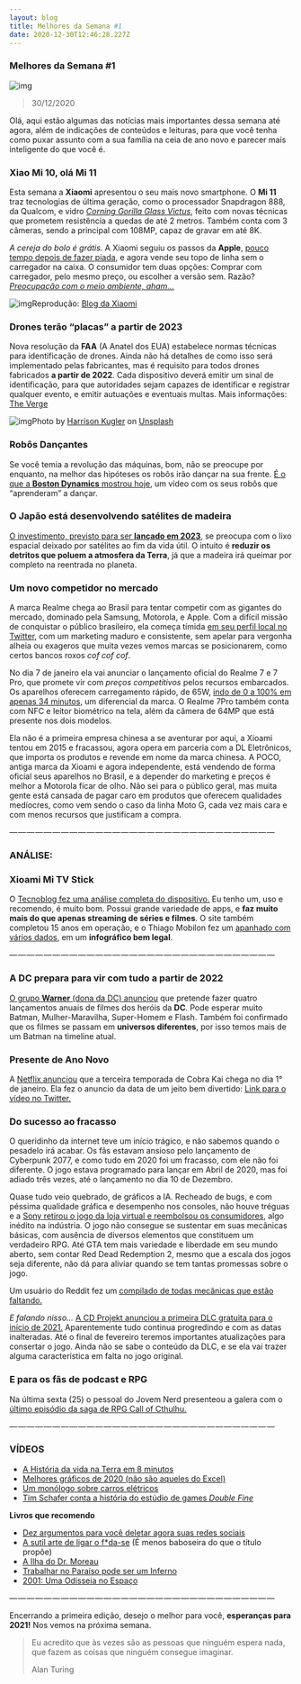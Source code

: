 ```yaml
---
layout: blog
title: Melhores da Semana #1
date: 2020-12-30T12:46:28.227Z
---
```

<!--StartFragment-->

### Melhores da Semana #1

![img](https://cdn-images-1.medium.com/max/800/1*e0kpjXEBxiPuglrHsR3y8Q.png)

> 30/12/2020

Olá, aqui estão algumas das notícias mais importantes dessa semana até agora, além de indicações de conteúdos e leituras, para que você tenha como puxar assunto com a sua família na ceia de ano novo e parecer mais inteligente do que você é.

### Xiao Mi 10, olá Mi 11

Esta semana a **Xiaomi** apresentou o seu mais novo smartphone. O **Mi 11** traz tecnologias de última geração, como o processador Snapdragon 888, da Qualcom, e vidro *[Corning Gorilla Glass Victus](https://www.techtudo.com.br/noticias/2020/07/gorilla-glass-victus-promete-mais-protecao-quando-celulares-cairem-no-chao.ghtml)*, feito com novas técnicas que prometem resistência a quedas de até 2 metros. Também conta com 3 câmeras, sendo a principal com 108MP, capaz de gravar em até 8K.

*A cereja do bolo é grátis.* A Xiaomi seguiu os passos da **Apple**, [pouco tempo depois de fazer piada](https://twitter.com/Xiaomi/status/1316299756260352006?ref_src=twsrc%5Etfw), e agora vende seu topo de linha sem o carregador na caixa. O consumidor tem duas opções: Comprar com carregador, pelo mesmo preço, ou escolher a versão sem. Razão? *[Preocupação com o meio ambiente, aham…](https://www.theverge.com/2020/10/16/21519466/apple-iphone-12-chargers-airpods-greenhouse-gas-emissions-e-waste)*

![img](https://cdn-images-1.medium.com/max/800/0*Ds2ei2ysgdOmHv7K.jpg)Reprodução: [Blog da Xiaomi](https://blog.mi.com/en/2020/12/28/xiaomi-launches-its-all-round-flagship-mi-11-in-china-starting-at-rmb-3999/)

### Drones terão “placas” a partir de 2023

Nova resolução da **FAA** (A Anatel dos EUA) estabelece normas técnicas para identificação de drones. Ainda não há detalhes de como isso será implementado pelas fabricantes, mas é requisito para todos drones fabricados **a partir de 2022**. Cada dispositivo deverá emitir um sinal de identificação, para que autoridades sejam capazes de identificar e registrar qualquer evento, e emitir autuações e eventuais multas. Mais informações: [The Verge](https://www.theverge.com/2020/12/28/22203398/faa-remote-id-rules-location-night-over-people)

![img](https://cdn-images-1.medium.com/max/800/0*06ae2Uww7H5rF2_Q)Photo by [Harrison Kugler](https://unsplash.com/@harrisonkugler?utm_source=medium&utm_medium=referral) on [Unsplash](https://unsplash.com?utm_source=medium&utm_medium=referral)

### Robôs Dançantes

Se você temia a revolução das máquinas, bom, não se preocupe por enquanto, na melhor das hipóteses os robôs irão dançar na sua frente. [É o que a **Boston Dynamics** mostrou hoje](https://twitter.com/Reza_Zadeh/status/1344009123004747778?s=20), um vídeo com os seus robôs que “aprenderam” a dançar.

### **O Japão está desenvolvendo satélites de madeira**

[O investimento, previsto para ser **lançado em 2023**](https://www.inovacaotecnologica.com.br/noticias/noticia.php?artigo=satelites-de-madeira&id=010175201229), se preocupa com o lixo espacial deixado por satélites ao fim da vida útil. O intuito é **reduzir os detritos que poluem a atmosfera da Terra**, já que a madeira irá queimar por completo na reentrada no planeta.

### Um novo competidor no mercado

A marca Realme chega ao Brasil para tentar competir com as gigantes do mercado, dominado pela Samsung, Motorola, e Apple. Com a difícil missão de conquistar o público brasileiro, ela começa tímida [em seu perfil local no Twitter](https://twitter.com/realmeBrasil), com um marketing maduro e consistente, sem apelar para vergonha alheia ou exageros que muita vezes vemos marcas se posicionarem, como certos bancos roxos *cof cof cof*.

No dia 7 de janeiro ela vai anunciar o lançamento oficial do Realme 7 e 7 Pro, que promete vir com *preços competitivos* pelos recursos embarcados. Os aparelhos oferecem carregamento rápido, de 65W, [indo de 0 a 100% em apenas 34 minutos](https://twitter.com/realmeBrasil/status/1341066200156135424?s=20), um diferencial da marca. O Realme 7Pro também conta com NFC e leitor biométrico na tela, além da câmera de 64MP que está presente nos dois modelos.

Ela não é a primeira empresa chinesa a se aventurar por aqui, a Xioami tentou em 2015 e fracassou, agora opera em parceria com a DL Eletrônicos, que importa os produtos e revende em nome da marca chinesa. A POCO, antiga marca da Xioami e agora independente, está vendendo de forma oficial seus aparelhos no Brasil, e a depender do marketing e preços é melhor a Motorola ficar de olho. Não sei para o público geral, mas muita gente está cansada de pagar caro em produtos que oferecem qualidades medíocres, como vem sendo o caso da linha Moto G, cada vez mais cara e com menos recursos que justificam a compra.

— — — — — — — — — — — — — — — — — — — — — — — — — — — — — — —

### ANÁLISE:

### Xioami Mi TV Stick

O [Tecnoblog fez uma análise completa do dispositivo.](https://tecnoblog.net/396957/xiaomi-mi-tv-stick-review/) Eu tenho um, uso e recomendo, é muito bom. Possui grande variedade de apps, e **faz muito mais do que apenas streaming de séries e filmes**. O site também completou 15 anos em operação, e o Thiago Mobilon fez um [apanhado com vários dados](https://tecnoblog.net/397344/15-anos-ou-5-480-dias-de-tecnoblog/), em um **infográfico bem legal**.

— — — — — — — — — — — — — — — — — — — — — — — — — — — — — — —

### **A DC prepara para vir com tudo a partir de 2022**

[O grupo **Warner** (dona da DC) anunciou](https://www.omelete.com.br/filmes/dc-quatro-filmes-por-ano-2022) que pretende fazer quatro lançamentos anuais de filmes dos heróis da **DC**. Pode esperar muito Batman, Mulher-Maravilha, Super-Homem e Flash. Também foi confirmado que os filmes se passam em **universos diferentes**, por isso temos mais de um Batman na timeline atual.

### Presente de Ano Novo

A [Netflix anunciou](https://www.uol.com.br/splash/noticias/2020/12/24/cobra-kai-estreia-da-terceira-temporada-e-adiantada-para-dia-1.htm) que a terceira temporada de Cobra Kai chega no dia 1° de janeiro. Ela fez o anuncio da data de um jeito bem divertido: [Link para o vídeo no Twitter.](https://twitter.com/NetflixBrasil/status/1342123120837193730?s=20)

### **Do sucesso ao fracasso**

O queridinho da internet teve um início trágico, e não sabemos quando o pesadelo irá acabar. Os fãs estavam ansioso pelo lançamento de Cyberpunk 2077, e como tudo em 2020 foi um fracasso, com ele não foi diferente. O jogo estava programado para lançar em Abril de 2020, mas foi adiado três vezes, até o lançamento no dia 10 de Dezembro.

Quase tudo veio quebrado, de gráficos a IA. Recheado de bugs, e com péssima qualidade gráfica e desempenho nos consoles, não houve tréguas e a [Sony retirou o jogo da loja virtual e reembolsou os consumidores](https://www.tecmundo.com.br/voxel/208522-remocao-cyberpunk-2077-psn-decisao-mutua-da-sony-cdpr.htm), algo inédito na indústria. O jogo não consegue se sustentar em suas mecânicas básicas, com ausência de diversos elementos que constituem um verdadeiro RPG. Até GTA tem mais variedade e liberdade em seu mundo aberto, sem contar Red Dead Redemption 2, mesmo que a escala dos jogos seja diferente, não dá para aliviar quando se tem tantas promessas sobre o jogo.

Um usuário do Reddit fez um [compilado de todas mecânicas que estão faltando.](https://www.reddit.com/r/cyberpunkgame/comments/kb22xs/compiled_list_of_missing_features_quality_of_life/)

*E falando nisso…* [A CD Projekt anunciou a primeira DLC gratuita para o início de 2021.](https://jovemnerd.com.br/nerdbunker/primeiro-dlc-de-cyberpunk-2077-ainda-sera-lancado-em-2021/) Aparentemente tudo continua progredindo e com as datas inalteradas. Até o final de fevereiro teremos importantes atualizações para consertar o jogo. Ainda não se sabe o conteúdo da DLC, e se ela vai trazer alguma característica em falta no jogo original.

### E para os fãs de podcast e RPG

Na última sexta (25) o pessoal do Jovem Nerd presenteou a galera com o [último episódio da saga de RPG Call of Cthulhu.](https://jovemnerd.com.br/nerdcast/rpg-call-of-cthulhu-4-o-ultimo-ritual/)

— — — — — — — — — — — — — — — — — — — — — — — — — — — — — — —

### VÍDEOS

* [A História da vida na Terra em 8 minutos](https://www.youtube.com/watch?v=JBDXF_fsXTw)
* [Melhores gráficos de 2020 (não são aqueles do Excel)](https://www.youtube.com/watch?v=qFYa6okagbs)
* [Um monólogo sobre carros elétricos](https://www.youtube.com/watch?v=pJlA2J92Fw4)
* [Tim Schafer conta a história do estúdio de games *Double Fine*](https://www.youtube.com/watch?v=-8pgNUkjrYA)

**Livros que recomendo**

* [Dez argumentos para você deletar agora suas redes sociais](https://www.goodreads.com/book/show/42402190-dez-argumentos-para-voc-deletar-agora-suas-redes-sociais)
* [A sutil arte de ligar o f*da-se](https://www.goodreads.com/book/show/36516509-a-sutil-arte-de-ligar-o-f-da-se) (É menos baboseira do que o título propõe)
* [A Ilha do Dr. Moreau](https://www.goodreads.com/book/show/13583420-a-ilha-do-dr-moreau)
* [Trabalhar no Paraíso pode ser um Inferno](https://www.goodreads.com/book/show/17838808-trabalhar-no-para-so-pode-ser-um-inferno)
* [2001: Uma Odisseia no Espaço](https://www.goodreads.com/book/show/51762505-2001)

— — — — — — — — — — — — — — — — — — — — — — — — — — — — — — —

Encerrando a primeira edição, desejo o melhor para você, **esperanças para 2021!** Nos vemos na próxima semana.

> Eu acredito que às vezes são as pessoas que ninguém espera nada, que fazem as coisas que ninguém consegue imaginar.
>
> Alan Turing

<!--EndFragment-->